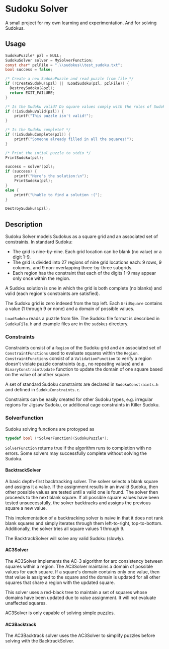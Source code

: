 # Sudoku Solver

A small project for my own learning and experimentation. And for solving Sudokus.

## Usage
```c
SudokuPuzzle* pzl = NULL;
SudokuSolver solver = MySolverFunction;
const char* pzlFile = ".\\sudokus\\test_sudoku.txt";
bool success = false;

/* Create a new SudokuPuzzle and read puzzle from file */
if (!CreateSudoku(&pzl) || !LoadSudoku(pzl, pzlFile)) {
  DestroySudoku(&pzl);
  return EXIT_FAILURE;
}

/* Is the Sudoku valid? Do square values comply with the rules of Sudoku? */
if (!isSudokuValid(pzl)) {
    printf("This puzzle isn't valid!");
}

/* Is the Sudoku complete? */
if (!isSudokuComplete(pzl)) {
    printf("Someone already filled in all the squares!");
}

/* Print the intial puzzle to stdio */
PrintSudoku(pzl);

success = solver(pzl);
if (success) {
    printf("Here's the solution:\n");
    PrintSudoku(pzl);
}
else {
    printf("Unable to find a solution :(");
}

DestroySudoku(&pzl);
```

## Description

Sudoku Solver models Sudokus as a square grid and an associated set of constraints. In standard Sudoku:

- The grid is nine-by-nine. Each grid location can be blank (no value) or a digit 1-9.
- The grid is divided into 27 regions of nine grid locations each: 9 rows, 9 columns, and 9 non-overlapping three-by-three subgrids.
- Each region has the constraint that each of the digits 1-9 may appear only once within the region.

A Sudoku solution is one in which the grid is both complete (no blanks) and valid (each region's constraints are satisfied).

The Sudoku grid is zero indexed from the top left. Each `GridSquare` contains a value (1 through 9 or none) and a domain of possible values.

`LoadSudoku` reads a puzzle from file. The Sudoku file format is described in `SudokuFile.h` and example files are in the `sudokus` directory.

### Constraints

Constraints consist of a `Region` of the Sudoku grid and an associated set of `ConstraintFunctions` used to evaluate squares within the `Region`. `ConstraintFunctions` consist of a `ValidationFunction` to verify a region doesn't violate puzzle constraints (e.g., no repeating values) and a `BinaryConstraintUpdate` function to update the domain of one square based on the value of another square.

A set of standard Sudoku constraints are declared in `SudokuConstraints.h` and defined in `SudokuConstraints.c`.

Constraints can be easily created for other Sudoku types, e.g. irregular regions for Jigsaw Sudoku, or additional cage constraints in Killer Sudoku.

### SolverFunction

Sudoku solving functions are protoyped as

```c
typedef bool (*SolverFunction)(SudokuPuzzle*);
```

`SolverFunction` returns true if the algorithm runs to completion with no errors. Some solvers may successfully complete without solving the Sudoku.

#### BacktrackSolver

A basic depth-first backtracking solver. The solver selects a blank square and assigns it a value. If the assignment results in an invalid Sudoku, then other possible values are tested until a valid one is found. The solver then proceeds to the next blank square. If all possible square values have been tested unsuccessfully, the solver backtracks and assigns the previous square a new value.

This implementation of a backtracking solver is naive in that it does not rank blank squares and simply iterates through them left-to-right, top-to-bottom. Additionally, the solver tries all square values 1 through 9.

The BacktrackSolver will solve any valid Sudoku (slowly).

#### AC3Solver

The AC3Solver implements the AC-3 algorithm for arc consistency between squares within a region. The AC3Solver maintains a domain of possible values for each square. If a square's domain contains only one value, then that value is assigned to the square and the domain is updated for all other squares that share a region with the updated square.

This solver uses a red-black tree to maintain a set of squares whose domains have been updated due to value assignment. It will not evaluate unaffected squares.

AC3Solver is only capable of solving simple puzzles.

#### AC3Backtrack

The AC3Backtrack solver uses the AC3Solver to simplify puzzles before solving with the BacktrackSolver.